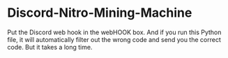 # Discord-Nitro-Mining-Machine
Put the Discord web hook in the webHOOK box. And if you run this Python file, it will automatically filter out the wrong code and send you the correct code. But it takes a long time.
